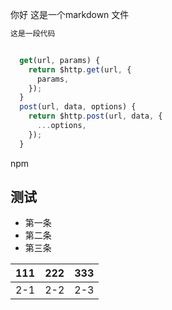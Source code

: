 你好  这是一个markdown 文件

```javascript
这是一段代码


  get(url, params) {
    return $http.get(url, {
      params,
    });
  }
  post(url, data, options) {
    return $http.post(url, data, {
      ...options,
    });
  }
```

npm&#x20;





## 测试



*   第一条
*   第二条
*   第三条

| 111 | 222 | 333 |
| :-- | :-- | :-- |
| 2-1 | 2-2 | 2-3 |

